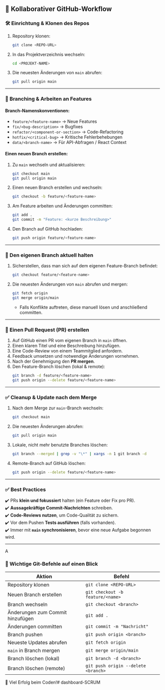 ## 🚀 Kollaborativer GitHub-Workflow

### **🛠️ Einrichtung & Klonen des Repos**
1. Repository klonen:
   ```sh
   git clone <REPO-URL>
   ```
2. In das Projektverzeichnis wechseln:
   ```sh
   cd <PROJEKT-NAME>
   ```
3. Die neuesten Änderungen von `main` abrufen:
   ```sh
   git pull origin main
   ```

---

### **🌱 Branching & Arbeiten an Features**
#### **Branch-Namenskonventionen:**
- `feature/<feature-name>` → Neue Features
- `fix/<bug-description>` → Bugfixes
- `refactor/<component-or-section>` → Code-Refactoring
- `hotfix/<critical-bug>` → Kritische Fehlerbehebungen
- `data/<branch-name>` → Für API-Abfragen / React Context

#### **Einen neuen Branch erstellen:**
1. Zu `main` wechseln und aktualisieren:
   ```sh
   git checkout main
   git pull origin main
   ```
2. Einen neuen Branch erstellen und wechseln:
   ```sh
   git checkout -b feature/<feature-name>
   ```
3. Am Feature arbeiten und Änderungen committen:
   ```sh
   git add .
   git commit -m "Feature: <kurze Beschreibung>"
   ```
4. Den Branch auf GitHub hochladen:
   ```sh
   git push origin feature/<feature-name>
   ```

---

### **🔄 Den eigenen Branch aktuell halten**
1. Sicherstellen, dass man sich auf dem eigenen Feature-Branch befindet:
   ```sh
   git checkout feature/<feature-name>
   ```
2. Die neuesten Änderungen von `main` abrufen und mergen:
   ```sh
   git fetch origin
   git merge origin/main
   ```
   - Falls Konflikte auftreten, diese manuell lösen und anschließend committen.

---

### **📌 Einen Pull Request (PR) erstellen**
1. Auf GitHub einen PR vom eigenen Branch in `main` öffnen.
2. Einen klaren Titel und eine Beschreibung hinzufügen.
3. Eine Code-Review von einem Teammitglied anfordern.
4. Feedback umsetzen und notwendige Änderungen vornehmen.
5. Nach der Genehmigung den **PR mergen**.
6. Den Feature-Branch löschen (lokal & remote):
   ```sh
   git branch -d feature/<feature-name>
   git push origin --delete feature/<feature-name>
   ```

---

### **✅ Cleanup & Update nach dem Merge**
1. Nach dem Merge zur `main`-Branch wechseln:
   ```sh
   git checkout main
   ```
2. Die neuesten Änderungen abrufen:
   ```sh
   git pull origin main
   ```
3. Lokale, nicht mehr benutzte Branches löschen:
   ```sh
   git branch --merged | grep -v "\*" | xargs -n 1 git branch -d
   ```
4. Remote-Branch auf GitHub löschen:
   ```sh
   git push origin --delete feature/<feature-name>
   ```

---

### **✅ Best Practices**
✔️ PRs **klein und fokussiert** halten (ein Feature oder Fix pro PR).<br>
✔️ **Aussagekräftige Commit-Nachrichten** schreiben.<br>
✔️ **Code-Reviews nutzen**, um Code-Qualität zu sichern.<br>
✔️ Vor dem Pushen **Tests ausführen** (falls vorhanden).<br>
✔️ Immer mit **`main` synchronisieren**, bevor eine neue Aufgabe begonnen wird.<br>

---
A
### **📌 Wichtige Git-Befehle auf einen Blick**
| Aktion | Befehl |
|--------|---------|
| Repository klonen | `git clone <REPO-URL>` |
| Neuen Branch erstellen | `git checkout -b feature/<name>` |
| Branch wechseln | `git checkout <branch>` |
| Änderungen zum Commit hinzufügen | `git add .` |
| Änderungen committen | `git commit -m "Nachricht"` |
| Branch pushen | `git push origin <branch>` |
| Neueste Updates abrufen | `git fetch origin` |
| `main` in Branch mergen | `git merge origin/main` |
| Branch löschen (lokal) | `git branch -d <branch>` |
| Branch löschen (remote) | `git push origin --delete <branch>` |

🚀 Viel Erfolg beim Coden!# dashboard-SCRUM

